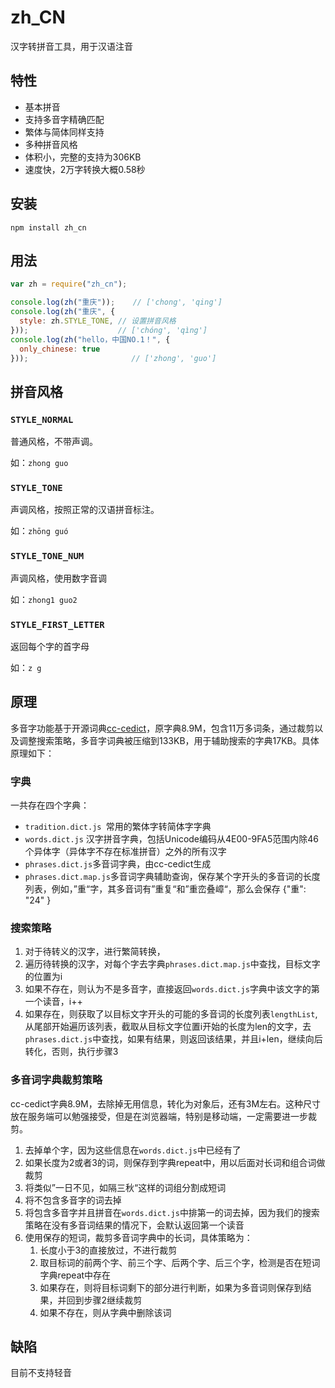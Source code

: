 # zh_CN
汉字转拼音工具，用于汉语注音

## 特性

+ 基本拼音
+ 支持多音字精确匹配
+ 繁体与简体同样支持
+ 多种拼音风格
+ 体积小，完整的支持为306KB
+ 速度快，2万字转换大概0.58秒

## 安装

```
npm install zh_cn
```

## 用法

```js
var zh = require("zh_cn");

console.log(zh("重庆"));    // ['chong', 'qing']
console.log(zh("重庆", {
  style: zh.STYLE_TONE, // 设置拼音风格
}));                    // ['chóng', 'qìng']
console.log(zh("hello，中国NO.1！", {
  only_chinese: true
}));                       // ['zhong', 'guo']
```

## 拼音风格

### `STYLE_NORMAL`

普通风格，不带声调。

如：`zhong guo`

### `STYLE_TONE`

声调风格，按照正常的汉语拼音标注。

如：`zhōng guó`

### `STYLE_TONE_NUM`

声调风格，使用数字音调

如：`zhong1 guo2`

### `STYLE_FIRST_LETTER`

返回每个字的首字母

如：`z g`

## 原理

多音字功能基于开源词典[cc-cedict](https://www.mdbg.net/chinese/dictionary?page=cedict)，原字典8.9M，包含11万多词条，通过裁剪以及调整搜索策略，多音字词典被压缩到133KB，用于辅助搜索的字典17KB。具体原理如下：

### 字典

一共存在四个字典：

- `tradition.dict.js `常用的繁体字转简体字字典
- `words.dict.js` 汉字拼音字典，包括Unicode编码从4E00-9FA5范围内除46个异体字（异体字不存在标准拼音）之外的所有汉字
- `phrases.dict.js`多音词字典，由cc-cedict生成
- `phrases.dict.map.js`多音词字典辅助查询，保存某个字开头的多音词的长度列表，例如，”重“字，其多音词有”重复“和”重峦叠嶂“，那么会保存 {"重": "24" }

### 搜索策略

1. 对于待转义的汉字，进行繁简转换，
2. 遍历待转换的汉字，对每个字去字典`phrases.dict.map.js`中查找，目标文字的位置为i
3. 如果不存在，则认为不是多音字，直接返回`words.dict.js`字典中该文字的第一个读音，i++
4. 如果存在，则获取了以目标文字开头的可能的多音词的长度列表`lengthList`,从尾部开始遍历该列表，截取从目标文字位置i开始的长度为len的文字，去`phrases.dict.js`中查找，如果有结果，则返回该结果，并且i+len，继续向后转化，否则，执行步骤3

### 多音词字典裁剪策略

cc-cedict字典8.9M，去除掉无用信息，转化为对象后，还有3M左右。这种尺寸放在服务端可以勉强接受，但是在浏览器端，特别是移动端，一定需要进一步裁剪。

1. 去掉单个字，因为这些信息在`words.dict.js`中已经有了
2. 如果长度为2或者3的词，则保存到字典repeat中，用以后面对长词和组合词做裁剪
3. 将类似”一日不见，如隔三秋“这样的词组分割成短词
4. 将不包含多音字的词去掉
5. 将包含多音字并且拼音在`words.dict.js`中排第一的词去掉，因为我们的搜索策略在没有多音词结果的情况下，会默认返回第一个读音
6. 使用保存的短词，裁剪多音词字典中的长词，具体策略为：
   1. 长度小于3的直接放过，不进行裁剪
   2. 取目标词的前两个字、前三个字、后两个字、后三个字，检测是否在短词字典repeat中存在
   3. 如果存在，则将目标词剩下的部分进行判断，如果为多音词则保存到结果，并回到步骤2继续裁剪
   4. 如果不存在，则从字典中删除该词

## 缺陷

目前不支持轻音